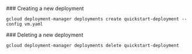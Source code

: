 ### Creating a new deployment

```
gcloud deployment-manager deployments create quickstart-deployment --config vm.yaml
```

### Deleting a new deployment
```
gcloud deployment-manager deployments delete quickstart-deployment
```
